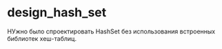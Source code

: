# design_hash_set
НУжно было спроектировать HashSet без использования встроенных библиотек хеш-таблиц.
